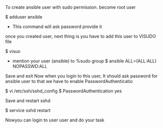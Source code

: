 To create ansible user with sudo permission.
become root user

   $ adduser ansible
   - This command will ask password provide it
   
once you created user, next thing is you have to add this user to VISUDO file

   $ visuo
   - mention your user (ansible) to %sudo group
   $ ansible  ALL=(ALL:ALL) NOPASSWD:ALL

Save and exit
Now when you login to this user, It should ask password for ansible user to that we have to enable PasswordAuthenticatio

   $ vi /etc/ssh/sshd_config
   $ PasswordAuthentication yes
   
Save and restart sshd

   $ service sshd restart
   
Nowyou can login to user user and do your task
   
